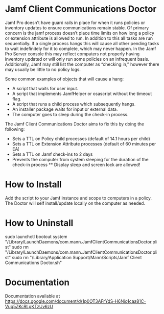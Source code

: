 # Jamf Client Communications Doctor

Jamf Pro doesn’t have guard rails in place for when it runs policies or inventory updates to ensure communications remain stable. Of primary concern is the jamf process doesn’t place time limits on how long a policy or extension attribute is allowed to run. In addition to this all tasks are run sequentially. If a single process hangs this will cause all other pending tasks to wait indefinitely for it to complete, which may never happen. In the Jamf Pro Server console this may reflect computers not properly having inventory updated or will only run some policies on an infrequent basis.  Additionally, Jamf may still list the computer as “checking in,” however there may usually be little to no policy logs.

Some common examples of objects that will cause a hang:
* A script that waits for user input.
* A script that implements JamfHelper or osascript without the timeout flag.
* A script that runs a child process which subsequently hangs.
* An installer package waits for input or external data.
* The computer goes to sleep during the check-in process.

The Jamf Client Communications Doctor aims to fix this by doing the following:

* Sets a TTL on Policy child processes (default of 14.1 hours per child)
* Sets a TTL on Extension Attribute processes (default of 60 minutes per EA)
* Sets a TTL on Jamf check-ins to 2 days
* Prevents  the computer from system sleeping for the duration of the check-in process
** Display sleep and screen lock are allowed!

# How to Install
Add the script to your Jamf instance and scope to computers in a policy.  The Doctor will self install/update locally on the computer as needed.

# How to Uninstall
sudo launchctl bootout system "/Library/LaunchDaemons/com.mann.JamfClientCommunicationsDoctor.plist"
sudo rm "/Library/LaunchDaemons/com.mann.JamfClientCommunicationsDoctor.plist"
sudo rm "/Library/Application Support/Mann/Scripts/Jamf Client Communications Doctor.sh"

# Documentation
Documentation available at https://docs.google.com/document/d/1p0OT3AFrYdS-H6Nio1caa81C-Vug5ZKcRLgKTzUv6zU
